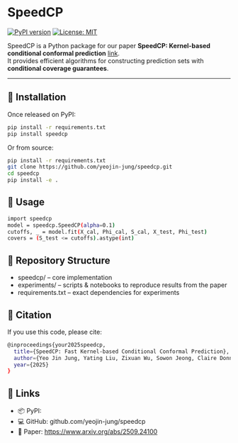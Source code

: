 # SpeedCP

[![PyPI version](https://badge.fury.io/py/speedcp.svg)](https://pypi.org/project/speedcp/)
[![License: MIT](https://img.shields.io/badge/License-MIT-yellow.svg)](LICENSE)

SpeedCP is a Python package for our paper  **SpeedCP: Kernel-based conditional conformal prediction** [link](https://www.arxiv.org/abs/2509.24100).  
It provides efficient algorithms for constructing prediction sets with **conditional coverage guarantees**.

---

## 🚀 Installation

Once released on PyPI:

```bash
pip install -r requirements.txt
pip install speedcp
```
Or from source:
```bash
pip install -r requirements.txt
git clone https://github.com/yeojin-jung/speedcp.git
cd speedcp
pip install -e .
```

## 📖 Usage
```bash
import speedcp
model = speedcp.SpeedCP(alpha=0.1)
cutoffs, _ = model.fit(X_cal, Phi_cal, S_cal, X_test, Phi_test)
covers = (S_test <= cutoffs).astype(int)
```

## 📂 Repository Structure
- speedcp/ – core implementation
- experiments/ – scripts & notebooks to reproduce results from the paper
- requirements.txt – exact dependencies for experiments

## 📜 Citation

If you use this code, please cite:
```bash
@inproceedings{your2025speedcp,
  title={SpeedCP: Fast Kernel-based Conditional Conformal Prediction},
  author={Yeo Jin Jung, Yating Liu, Zixuan Wu, Sowon Jeong, Claire Donnat},
  year={2025}
}
```
## 🔗 Links
- 📦 PyPI: 
- 💻 GitHub: github.com/yeojin-jung/speedcp
- 📑 Paper: https://www.arxiv.org/abs/2509.24100
